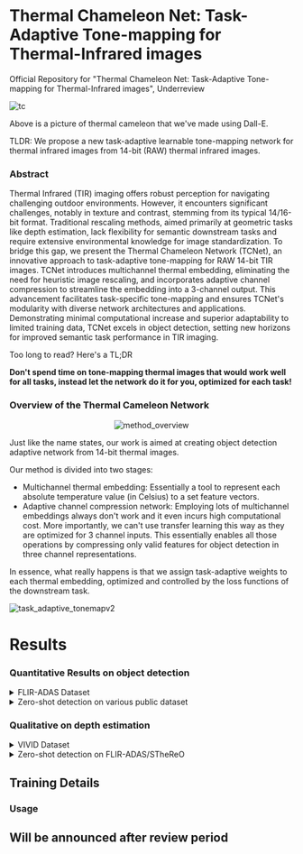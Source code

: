 # Thermal Chameleon Net: Task-Adaptive Tone-mapping for Thermal-Infrared images

Official Repository for "Thermal Chameleon Net: Task-Adaptive Tone-mapping for Thermal-Infrared images", Underreview

![tc](https://github.com/donkeymouse/ThermalChameleon/assets/58677731/fc46250b-e4df-41c3-8f1b-d69e8a1269f7)

Above is a picture of thermal cameleon that we've made using Dall-E.

TLDR: We propose a new task-adaptive learnable tone-mapping network for thermal infrared images from 14-bit (RAW) thermal infrared images. 

### Abstract

Thermal Infrared (TIR) imaging offers robust perception for navigating challenging outdoor environments. However, it encounters significant challenges, notably in texture and contrast, stemming from its typical 14/16-bit format. Traditional rescaling methods, aimed primarily at geometric tasks like depth estimation, lack flexibility for semantic downstream tasks and require extensive environmental knowledge for image standardization. To bridge this gap, we present the Thermal Chameleon Network (TCNet), an innovative approach to task-adaptive tone-mapping for RAW 14-bit TIR images. TCNet introduces multichannel thermal embedding, eliminating the need for heuristic image rescaling, and incorporates adaptive channel compression to streamline the embedding into a 3-channel output. This advancement facilitates task-specific tone-mapping and ensures TCNet's modularity with diverse network architectures and applications. Demonstrating minimal computational increase and superior adaptability to limited training data, TCNet excels in object detection, setting new horizons for improved semantic task performance in TIR imaging.

Too long to read? Here's a TL;DR

**Don't spend time on tone-mapping thermal images that would work well for all tasks, instead let the network do it for you, optimized for each task!**

### Overview of the Thermal Cameleon Network

<div align="center">
  
![method_overview](https://github.com/donkeymouse/ThermalChameleon/assets/58677731/34bf3528-32b4-4282-9039-fbffdbc56274)


</div>

Just like the name states, our work is aimed at creating object detection adaptive network from 14-bit thermal images. 

Our method is divided into two stages:

- Multichannel thermal embedding: Essentially a tool to represent each absolute temperature value (in Celsius) to a set feature vectors. 
- Adaptive channel compression network: Employing lots of multichannel embeddings always don't work and it even incurs high computational cost. More importantly, we can't use transfer learning this way as they are optimized for 3 channel inputs. This essentially enables all those operations by compressing only valid features for object detection in three channel representations. 

In essence, what really happens is that we assign task-adaptive weights to each thermal embedding, optimized and controlled by the loss functions of the downstream task.

![task_adaptive_tonemapv2](https://github.com/donkeymouse/ThermalChameleon/assets/58677731/e333fe24-d0ad-410e-ad48-0d2cbea84663)



# Results
### Quantitative Results on object detection

<details>
  <summary>FLIR-ADAS Dataset</summary>
  
<div align="center">
  
![obj_det_flir](https://github.com/donkeymouse/ThermalChameleon/assets/58677731/d1b1e5ae-2d5d-42bf-9bfd-3ce5881d0ecb)


</div>

</details>

<details>
  <summary>Zero-shot detection on various public dataset</summary>
  
<div align="center">
  
![obj_det_unseen](https://github.com/donkeymouse/ThermalChameleon/assets/58677731/423ac135-4c01-45c4-8ded-62aaf65f2dae)

</div>

</details>


### Qualitative on depth estimation


<details>
  <summary> VIVID Dataset </summary>
  
<div align="center">
  
![VIVID](https://github.com/donkeymouse/ThermalChameleon/assets/58677731/f2012c3c-27aa-45d1-88dd-ea302230507b)


</div>

</details>

<details>
  <summary>Zero-shot detection on FLIR-ADAS/STheReO </summary>
  
<div align="center">
  
![unseen_depth](https://github.com/donkeymouse/ThermalChameleon/assets/58677731/66b98431-e098-4ae9-ba02-136ec8d18192)


</div>

</details>


## Training Details




### Usage

## Will be announced after review period
